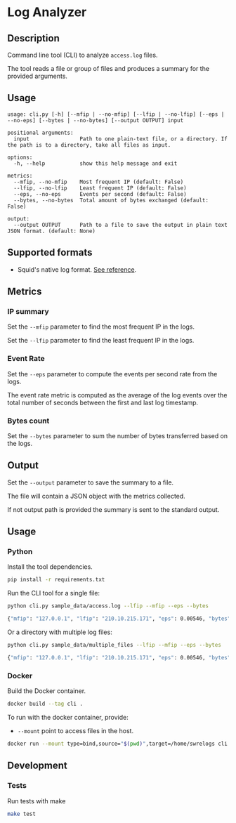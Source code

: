 # Log Analyzer

## Description

Command line tool (CLI) to analyze `access.log` files.

The tool reads a file or group of files and produces a summary for the provided arguments.

## Usage

```
usage: cli.py [-h] [--mfip | --no-mfip] [--lfip | --no-lfip] [--eps | --no-eps] [--bytes | --no-bytes] [--output OUTPUT] input

positional arguments:
  input                Path to one plain-text file, or a directory. If the path is to a directory, take all files as input.

options:
  -h, --help           show this help message and exit

metrics:
  --mfip, --no-mfip    Most frequent IP (default: False)
  --lfip, --no-lfip    Least frequent IP (default: False)
  --eps, --no-eps      Events per second (default: False)
  --bytes, --no-bytes  Total amount of bytes exchanged (default: False)

output:
  --output OUTPUT      Path to a file to save the output in plain text JSON format. (default: None)
```

## Supported formats
 - Squid's native log format. [See reference](https://wiki.squid-cache.org/Features/LogFormat).

## Metrics
### IP summary
Set the `--mfip` parameter to find the most frequent IP in the logs.

Set the `--lfip` parameter to find the least frequent IP in the logs.

### Event Rate

Set the `--eps` parameter to compute the events per second rate from the logs.

The event rate metric is computed as the average of the log events over the total number of seconds between the first and last log timestamp.

### Bytes count

Set the `--bytes` parameter to sum the number of bytes transferred based on the logs.

## Output

Set the `--output` parameter to save the summary to a file.

The file will contain a JSON object with the metrics collected.

If not output path is provided the summary is sent to the standard output.

## Usage

### Python

Install the tool dependencies.
```sh
pip install -r requirements.txt
```

Run the CLI tool for a single file:

```sh
python cli.py sample_data/access.log --lfip --mfip --eps --bytes

{"mfip": "127.0.0.1", "lfip": "210.10.215.171", "eps": 0.00546, "bytes": 2216979451}
```

Or a directory with multiple log files:
```sh
python cli.py sample_data/multiple_files --lfip --mfip --eps --bytes

{"mfip": "127.0.0.1", "lfip": "210.10.215.171", "eps": 0.00546, "bytes": 2216979451}
```

### Docker

Build the Docker container.

```sh
docker build --tag cli .
```

To run with the docker container, provide:
 - `--mount` point to access files in the host.

```sh
docker run --mount type=bind,source="$(pwd)",target=/home/swrelogs cli access.log --eps --output summary.json
```

## Development

### Tests

Run tests with make

```sh
make test
```
